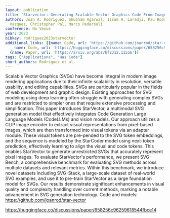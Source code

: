 ```yaml
---
layout: publication
title: 'Starvector: Generating Scalable Vector Graphics Code From Images'
authors: Juan A. Rodriguez, Shubham Agarwal, Issam H. Laradji, Pau Rodriguez, David
  Vazquez, Christopher Pal, Marco Pedersoli
conference: No Venue
year: 2023
bibkey: rodriguez2023starvector
additional_links: [{name: Code, url: 'https://github.com/joanrod/star-vector'}, {
    name: Code, url: 'https://huggingface.co/discussions/paper/658256c96259618544fbce14'},
  {name: Paper, url: 'https://arxiv.org/abs/hf2312.11556'}]
tags: ["Applications", "Has Code"]
short_authors: Rodriguez et al.
---
```

Scalable Vector Graphics (SVGs) have become integral in modern image rendering applications due to their infinite scalability in resolution, versatile usability, and editing capabilities. SVGs are particularly popular in the fields of web development and graphic design. Existing approaches for SVG modeling using deep learning often struggle with generating complex SVGs and are restricted to simpler ones that require extensive processing and simplification. This paper introduces StarVector, a multimodal SVG generation model that effectively integrates Code Generation Large Language Models (CodeLLMs) and vision models. Our approach utilizes a CLIP image encoder to extract visual representations from pixel-based images, which are then transformed into visual tokens via an adapter module. These visual tokens are pre-pended to the SVG token embeddings, and the sequence is modeled by the StarCoder model using next-token prediction, effectively learning to align the visual and code tokens. This enables StarVector to generate unrestricted SVGs that accurately represent pixel images. To evaluate StarVector's performance, we present SVG-Bench, a comprehensive benchmark for evaluating SVG methods across multiple datasets and relevant metrics. Within this benchmark, we introduce novel datasets including SVG-Stack, a large-scale dataset of real-world SVG examples, and use it to pre-train StarVector as a large foundation model for SVGs. Our results demonstrate significant enhancements in visual quality and complexity handling over current methods, marking a notable advancement in SVG generation technology. Code and models: https://github.com/joanrod/star-vector

https://huggingface.co/discussions/paper/658256c96259618544fbce14